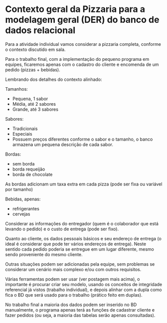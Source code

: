 # Contexto geral da Pizzaria para a modelagem geral (DER)  do banco de dados relacional

Para a atividade individual vamos considerar a pizzaria completa, conforme o contexto discutido em sala.

Para o trabalho final, com a implementação do pequeno programa em equipes, ficaremos apenas com o cadastro do cliente e encomenda de um pedido (pizzas + bebidas).

Lembrando dos detalhes do contexto alinhado:

Tamanhos:

- Pequena, 1 sabor
- Média, até 2 sabores
- Grande, até 3 sabores

Sabores:

- Tradicionais
- Especiais
- Possuem preços diferentes conforme o sabor e o tamanho, o banco armazena um pequena descrição de cada sabor.

Bordas:

- sem borda
- borda requeijão
- borda de chocolate

As bordas adicionam um taxa extra em cada pizza (pode ser fixa ou variável por tamanho)

Bebidas, apenas:

- refrigerantes
- cervejas

Considerar as informações do entregador (quem é o colaborador que está levando o pedido) e o custo de entrega (pode ser fixo).

Quanto ao cliente, os dados pessoais básicos e seu endereço de entrega (o ideal é considerar que pode ter vários endereços de entrega). Neste sentido cada pedido poderia se entregue em um lugar diferente, mesmo sendo proveniente do mesmo cliente.

Outras situações podem ser adicionadas pela equipe, sem problemas se considerar um cenário mais complexo e/ou com outros requisitos.

Várias ferramentas podem ser usar (ver postagem mais acima), o importante é procurar criar seu modelo, usando os conceitos de integridade referencial já vistos (trabalho individual), e depois alinhar com a dupla como fica o BD que será usado para o trabalho (prático feito em duplas).

No trabalho final a maioria dos dados podem ser inserido no BD manualmente, o programa apenas terá as funções de cadastrar cliente e fazer pedidos (ou seja, a maioria das tabelas serão apenas consultadas).
